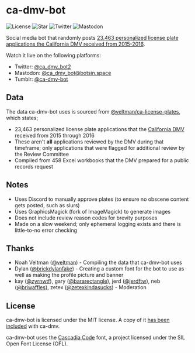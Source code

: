 # ca-dmv-bot

![License](https://img.shields.io/github/license/rjindael/ca-dmv-bot) ![Star](https://img.shields.io/github/stars/rjindael/ca-dmv-bot?style=social) ![Twitter](https://img.shields.io/twitter/follow/ca_dmv_bot2?style=social) ![Mastodon](https://img.shields.io/mastodon/follow/109343781423154931?domain=https%3A%2F%2Fbotsin.space&style=social)

Social media bot that randomly posts [23,463 personalized license plate applications the California DMV received from 2015-2016](https://github.com/veltman/ca-license-plates).

Watch it live on the following platforms:
- Twitter: [@ca_dmv_bot2](https://twitter.com/ca_dmv_bot2)
- Mastodon: [@ca_dmv_bot@botsin.space](https://botsin.space/@ca_dmv_bot)
- Tumblr: [@ca-dmv-bot](https://www.tumblr.com/ca-dmv-bot)

## Data

The data ca-dmv-bot uses is sourced from [@veltman/ca-license-plates](https://github.com/veltman/ca-license-plates), which states;

- 23,463 personalized license plate applications that the [California DMV](https://dmv.ca.gov) received from 2015 through 2016
- These aren't **all** applications reviewed by the DMV during that timeframe; only applications that were flagged for additional review by the Review Committee
- Compiled from 458 Excel workbooks that the DMV prepared for a public records request

## Notes

- Uses Discord to manually approve plates (to ensure no obscene content gets posted, such as slurs)
- Uses GraphicsMagick (fork of ImageMagick) to generate images
- Does not include review reason codes for brevity purposes
- Made on a slow weekend; only ephemeral logging exists and there is little-to-no error checking

## Thanks

- Noah Veltman ([@veltman](https://github.com/veltman)) - Compiling the data that ca-dmv-bot uses
- Dylan ([@brickdylanfake](https://twitter.com/brickdylanfake)) - Creating a custom font for the bot to use as well as making the profile picture and banner
- kay ([@zyrnwtf](https://twitter.com/zyrnwtf)), gary ([@bararectangle](https://twitter.com/bararectangle)), jerd ([@jerdftw](https://twitter.com/jerdftw)), neb ([@briwaffles](https://twitter.com/briwaffles)), zetex ([@zetexkindasucks](https://twitter.com/zetexkindasucks)) - Moderation

## License

ca-dmv-bot is licensed under the MIT license. A copy of it [has been included](https://github.com/rjindael/ca-dmv-bot/blob/trunk/LICENSE) with ca-dmv.

ca-dmv-bot uses the [Cascadia Code](https://github.com/microsoft/cascadia-code) font, a project licensed under the SIL Open Font License (OFL).
